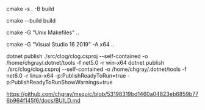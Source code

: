 cmake -s . -B build

cmake --build build


cmake -G "Unix Makefiles" ..

cmake -G "Visual Studio 16 2019" -A x64 ..

dotnet publish ./src/clog/clog.csproj --self-contained -o /home/chgray/.dotnet/tools -f net5.0 -r win-x64
dotnet publish ./src/clog/clog.csproj --self-contained -o /home/chgray/.dotnet/tools -f net6.0 -r linux-x64 -p:PublishReadyToRun=true -p:PublishReadyToRunShowWarnings=true

https://github.com/chgray/msquic/blob/53198319bd1460a04823eb6859b776b964f145f6/docs/BUILD.md